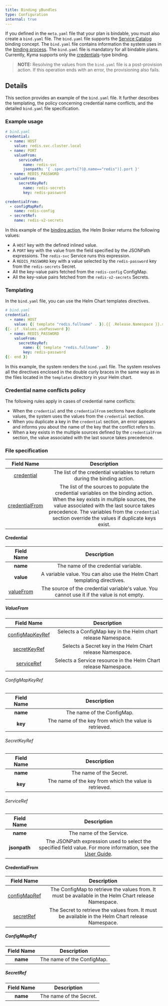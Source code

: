 ```yaml
---
title: Binding yBundles
type: Configuration
internal: true
---
```



[bind]: https://github.com/openservicebrokerapi/servicebroker/blob/v2.12/spec.md#binding  "OSB Spec Binding"

If you defined in the `meta.yaml` file that your plan is bindable, you must also create a `bind.yaml` file.
The `bind.yaml` file supports the [Service Catalog](https://github.com/kubernetes-incubator/service-catalog) binding concept. The `bind.yaml` file contains information the system uses in the [binding process][bind].
The `bind.yaml` file is mandatory for all bindable plans. Currently, Kyma supports only the [credentials](https://github.com/openservicebrokerapi/servicebroker/blob/v2.13/spec.md#types-of-binding)-type binding.   


>**NOTE:** Resolving the values from the `bind.yaml` file is a post-provision action. If this operation ends with an error, the provisioning also fails.

## Details

This section provides an example of the `bind.yaml` file. It further describes the templating, the policy concerning credential name conflicts, and the detailed `bind.yaml` file specification.

### Example usage

```yaml
# bind.yaml
credential:
  - name: HOST
    value: redis.svc.cluster.local
  - name: PORT
    valueFrom:
      serviceRef:
        name: redis-svc
        jsonpath: '{ .spec.ports[?(@.name=="redis")].port }'
  - name: REDIS_PASSWORD
    valueFrom:
      secretKeyRef:
        name: redis-secrets
        key: redis-password

credentialFrom:
  - configMapRef:
    name: redis-config
  - secretRef:
    name: redis-v2-secrets
```

In this example of the [binding action][bind], the Helm Broker returns the following values:
- A `HOST` key with the defined inlined value.
- A `PORT` key with the value from the field specified by the JSONPath expressions. The `redis-svc` Service runs this expression.
- A `REDIS_PASSWORD` key with a value selected by the `redis-password` key from the `redis-secrets` Secret.
- All the key-value pairs fetched from the `redis-config` ConfigMap.
- All the key-value pairs fetched from the `redis-v2-secrets` Secrets.

### Templating

In the `bind.yaml` file, you can use the Helm Chart templates directives.

```yaml
# bind.yaml
credential:
  - name: HOST
    value: {{ template "redis.fullname" . }}.{{ .Release.Namespace }}.svc.cluster.local
{{- if .Values.usePassword }}
  - name: REDIS_PASSWORD
    valueFrom:
      secretKeyRef:
        name: {{ template "redis.fullname" . }}
        key: redis-password
{{- end }}
```
In this example, the system renders the `bind.yaml` file. The system resolves all the directives enclosed in the double curly braces in the same way as in the files located in the `templates` directory in your Helm chart.

### Credential name conflicts policy

The following rules apply in cases of credential name conflicts:
- When the `credential` and the `credentialFrom` sections have duplicate values, the system uses the values from the `credential` section.
- When you duplicate a key in the `credential` section, an error appears and informs you about the name of the key that the conflict refers to.
- When a key exists in the multiple sources defined by the `credentialFrom` section, the value associated with the last source takes precedence.

### File specification

|   Field Name   |                                                                                                                              Description                                                                                                                              |
|:--------------:|:---------------------------------------------------------------------------------------------------------------------------------------------------------------------------------------------------------------------------------------------------------------------:|
|   [credential](#credential)   |                                                                                                         The list of the credential variables to return during the binding action.                                                                                                        |
| [credentialFrom](#credentialfrom) | The list of the sources to populate the credential variables on the binding action. When the key exists in multiple sources, the value associated with the last source takes precedence. The variables from the `credential` section override the values if duplicate keys exist. |

#### Credential

| Field Name |                                    Description                                    |
|:----------:|:---------------------------------------------------------------------------------:|
|    **name**    |                          The name of the credential variable.                         |
|    **value**   |      A variable value. You can also use the Helm Chart templating directives.      |
| [valueFrom](#valuefrom)  | The source of the credential variable's value. You cannot use it if the value is not empty. |

##### ValueFrom

|    Field Name   |                               Description                              |
|:---------------:|:----------------------------------------------------------------------:|
| [configMapKeyRef](#configmapkeyref) |    Selects a ConfigMap key in the Helm chart release Namespace.   |
|   [secretKeyRef](#secretkeyref)  |     Selects a Secret key in the Helm Chart release Namespace.     |
|    [serviceRef](#serviceref)   | Selects a Service resource in the Helm Chart release Namespace. |

###### ConfigMapKeyRef

| Field Name |                            Description                            |
|:----------:|:-----------------------------------------------------------------:|
|    **name**    |                      The name of the ConfigMap.                       |
|     **key**    |   The name of the key from which the value is retrieved.  |

###### SecretKeyRef

| Field Name |                            Description                            |
|:----------:|:-----------------------------------------------------------------:|
|    **name**    |                       The name of the Secret.                          |
|     **key**    | The name of the key from which the value is retrieved. |

###### ServiceRef

| Field Name |                                                                    Description                                                                    |
|:----------:|:-------------------------------------------------------------------------------------------------------------------------------------------------:|
|    **name**    |                                                                The name of the Service.                                                               |
|  **jsonpath**  | The JSONPath expression used to select the specified field value. For more information, see the [User Guide](https://kubernetes.io/docs/user-guide/jsonpath/). |

#### CredentialFrom

|  Field Name  |                                   Description                                 |
|:------------:|:-----------------------------------------------------------------------------:|
| [configMapRef](#configmapref) | The ConfigMap to retrieve the values from. It must be available in the Helm Chart release Namespace. |
|   [secretRef](#secretref)  |   The Secret to retrieve the values from. It must be available in the Helm Chart release Namespace.  |

##### ConfigMapRef

| Field Name |         Description        |
|:----------:|:--------------------------:|
|    **name**    |    The name of the ConfigMap.   |

##### SecretRef

| Field Name |        Description        |
|:----------:|:-------------------------:|
|    **name**    |  The name of the Secret.      |
